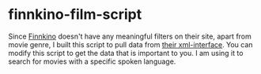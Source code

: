 # finnkino-film-script

Since [Finnkino](https://www.finnkino.fi) doesn't have any meaningful filters on their site, apart from movie genre, I built this script to pull data from [their xml-interface](https://www.finnkino.fi/xml). You can modify this script to get the data that is important to you. I am using it to search for movies with a specific spoken language.
